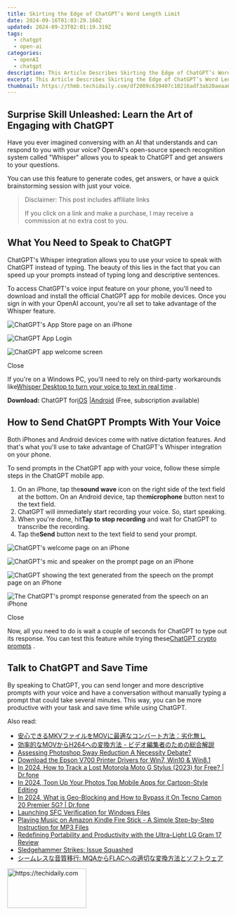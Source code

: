 ```yaml
---
title: Skirting the Edge of ChatGPT’s Word Length Limit
date: 2024-09-16T01:03:29.160Z
updated: 2024-09-23T02:01:19.319Z
tags:
  - chatgpt
  - open-ai
categories:
  - openAI
  - chatgpt
description: This Article Describes Skirting the Edge of ChatGPT’s Word Length Limit
excerpt: This Article Describes Skirting the Edge of ChatGPT’s Word Length Limit
thumbnail: https://thmb.techidaily.com/df2009c639407c10216adf3ab20aeaa652a10152c64c0456c40360dd20bfbffb.jpeg
---
```


## Surprise Skill Unleashed: Learn the Art of Engaging with ChatGPT

 Have you ever imagined conversing with an AI that understands and can respond to you with your voice? OpenAI's open-source speech recognition system called "Whisper" allows you to speak to ChatGPT and get answers to your questions.

 You can use this feature to generate codes, get answers, or have a quick brainstorming session with just your voice.

>  Disclaimer: This post includes affiliate links
>
>  If you click on a link and make a purchase, I may receive a commission at no extra cost to you.
>

## What You Need to Speak to ChatGPT

 ChatGPT's Whisper integration allows you to use your voice to speak with ChatGPT instead of typing. The beauty of this lies in the fact that you can speed up your prompts instead of typing long and descriptive sentences.

 To access ChatGPT's voice input feature on your phone, you'll need to download and install the official ChatGPT app for mobile devices. Once you sign in with your OpenAI account, you're all set to take advantage of the Whisper feature.

![ChatGPT's App Store page on an iPhone](https://static1.makeuseofimages.com/wordpress/wp-content/uploads/2023/08/chatgpt-s-app-store-page-on-an-iphone.jpg)

![ChatGPT App Login](https://static1.makeuseofimages.com/wordpress/wp-content/uploads/2023/05/chatgpt-app-login.jpg)

![ChatGPT app welcome screen](https://static1.makeuseofimages.com/wordpress/wp-content/uploads/2023/05/chatgpt-app-welcome-screen.jpg)

Close

 If you're on a Windows PC, you'll need to rely on third-party workarounds like[Whisper Desktop to turn your voice to text in real time](https://www.makeuseof.com/windows-whisper-desktop-guide/) .

**Download:** ChatGPT for[iOS](http://apps.apple.com/app/openai-chatgpt/id6448311069) |[Android](https://www.anrdoezrs.net/links/7251228/type/dlg/sid/UUmuoUeUpU2029654/https://play.google.com/store/apps/details?id=com.openai.chatgpt&hl=en&gl=US) (Free, subscription available)

## How to Send ChatGPT Prompts With Your Voice

 Both iPhones and Android devices come with native dictation features. And that's what you'll use to take advantage of ChatGPT's Whisper integration on your phone.

 To send prompts in the ChatGPT app with your voice, follow these simple steps in the ChatGPT mobile app.

1. On an iPhone, tap the**sound wave** icon on the right side of the text field at the bottom. On an Android device, tap the**microphone** button next to the text field.
2. ChatGPT will immediately start recording your voice. So, start speaking.
3. When you're done, hit**Tap to stop recording** and wait for ChatGPT to transcribe the recording.
4. Tap the**Send** button next to the text field to send your prompt.

![ChatGPT's welcome page on an iPhone](https://static1.makeuseofimages.com/wordpress/wp-content/uploads/2023/09/img_4309.jpg)

![ChatGPT's mic and speaker on the prompt page on an iPhone](https://static1.makeuseofimages.com/wordpress/wp-content/uploads/2023/09/img_4311.jpg)

![ChatGPT showing the text generated from the speech on the prompt page on an iPhone](https://static1.makeuseofimages.com/wordpress/wp-content/uploads/2023/09/img_4313.jpg)

![The ChatGPT's prompt response generated from the speech on an iPhone](https://static1.makeuseofimages.com/wordpress/wp-content/uploads/2023/09/img_4314.jpg)

Close

 Now, all you need to do is wait a couple of seconds for ChatGPT to type out its response. You can test this feature while trying these[ChatGPT crypto prompts](https://www.makeuseof.com/the-best-chatgpt-crypto-prompts/) .

## Talk to ChatGPT and Save Time

 By speaking to ChatGPT, you can send longer and more descriptive prompts with your voice and have a conversation without manually typing a prompt that could take several minutes. This way, you can be more productive with your task and save time while using ChatGPT.

<ins class="adsbygoogle"
     style="display:block"
     data-ad-format="autorelaxed"
     data-ad-client="ca-pub-7571918770474297"
     data-ad-slot="1223367746"></ins>

<ins class="adsbygoogle"
     style="display:block"
     data-ad-client="ca-pub-7571918770474297"
     data-ad-slot="8358498916"
     data-ad-format="auto"
     data-full-width-responsive="true"></ins>

<span class="atpl-alsoreadstyle">Also read:</span>
<div><ul>
<li><a href="https://tech-hub.techidaily.com/mkvmov/"><u>安心できるMKVファイルをMOVに最適なコンバート方法：劣化無し</u></a></li>
<li><a href="https://tech-hub.techidaily.com/movh264/"><u>効率的なMOVからH264への変換方法 - ビデオ編集者のための総合解説</u></a></li>
<li><a href="https://fox-hovers.techidaily.com/assessing-photoshop-sway-reduction-a-necessity-debate/"><u>Assessing Photoshop Sway Reduction A Necessity Debate?</u></a></li>
<li><a href="https://win-amazing.techidaily.com/download-the-epson-v700-printer-drivers-for-win7-win10-and-win81/"><u>Download the Epson V700 Printer Drivers for Win7, Win10 & Win8.1</u></a></li>
<li><a href="https://android-location-track.techidaily.com/in-2024-how-to-track-a-lost-motorola-moto-g-stylus-2023-for-free-drfone-by-drfone-virtual-android/"><u>In 2024, How to Track a Lost Motorola Moto G Stylus (2023) for Free? | Dr.fone</u></a></li>
<li><a href="https://smart-video-creator.techidaily.com/in-2024-toon-up-your-photos-top-mobile-apps-for-cartoon-style-editing/"><u>In 2024, Toon Up Your Photos Top Mobile Apps for Cartoon-Style Editing</u></a></li>
<li><a href="https://phone-solutions.techidaily.com/in-2024-what-is-geo-blocking-and-how-to-bypass-it-on-tecno-camon-20-premier-5g-drfone-by-drfone-virtual-android/"><u>In 2024, What is Geo-Blocking and How to Bypass it On Tecno Camon 20 Premier 5G? | Dr.fone</u></a></li>
<li><a href="https://win11-tips.techidaily.com/launching-sfc-verification-for-windows-files/"><u>Launching SFC Verification for Windows Files</u></a></li>
<li><a href="https://tech-hub.techidaily.com/playing-music-on-amazon-kindle-fire-stick-a-simple-step-by-step-instruction-for-mp3-files/"><u>Playing Music on Amazon Kindle Fire Stick - A Simple Step-by-Step Instruction for MP3 Files</u></a></li>
<li><a href="https://buynow-reviews.techidaily.com/redefining-portability-and-productivity-with-the-ultra-light-lg-gram-17-review/"><u>Redefining Portability and Productivity with the Ultra-Light LG Gram 17 Review</u></a></li>
<li><a href="https://network-issues.techidaily.com/sledgehammer-strikes-issue-squashed/"><u>Sledgehammer Strikes: Issue Squashed</u></a></li>
<li><a href="https://tech-hub.techidaily.com/mqaflac/"><u>シームレスな音質移行: MQAからFLACへの適切な変換方法とソフトウェア</u></a></li>
</ul></div>

<!-- affiliate ads begin -->
<a href="https://25home.pxf.io/c/5597632/2148639/16836" target="_top" id="2148639">
  <img src="//a.impactradius-go.com/display-ad/16836-2148639" border="0" alt="https://techidaily.com" width="180" height="90"/>
</a>
<img height="0" width="0" src="https://25home.pxf.io/i/5597632/2148639/16836" style="position:absolute;visibility:hidden;" border="0" />
<!-- affiliate ads end -->

